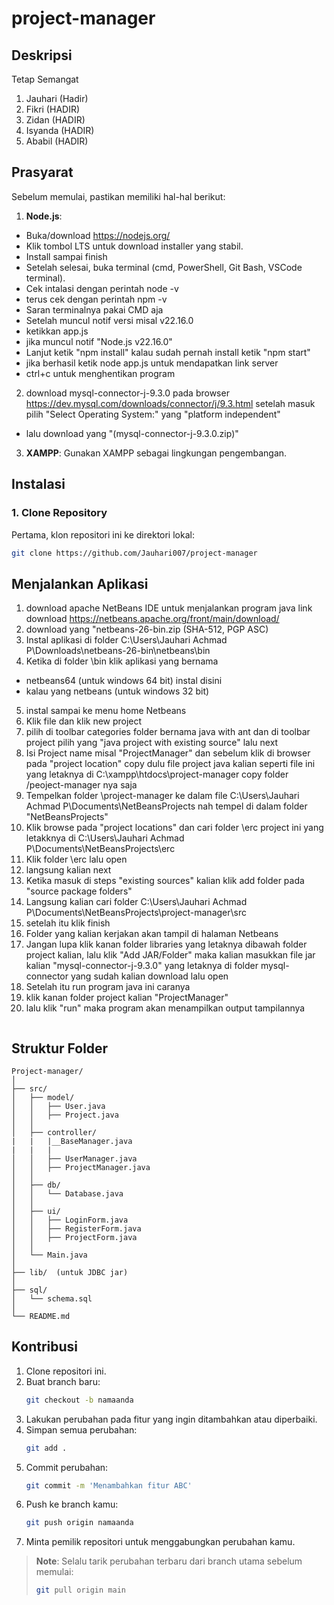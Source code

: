 # project-manager

## Deskripsi
Tetap Semangat
1. Jauhari (Hadir)
2. Fikri (HADIR)
3. Zidan (HADIR)
4. Isyanda (HADIR)
5. Ababil (HADIR)

## Prasyarat
Sebelum memulai, pastikan memiliki hal-hal berikut:
1. **Node.js**:
- Buka/download https://nodejs.org/
- Klik tombol LTS untuk download installer yang stabil.
- Install sampai finish
- Setelah selesai, buka terminal (cmd, PowerShell,   Git Bash, VSCode terminal).
- Cek intalasi dengan perintah node -v
- terus cek dengan perintah npm -v
- Saran terminalnya pakai CMD aja
- Setelah muncul notif versi misal v22.16.0
- ketikkan app.js 
- jika muncul notif "Node.js v22.16.0" 
- Lanjut ketik "npm install" kalau sudah pernah install ketik "npm start"
- jika berhasil ketik node app.js untuk mendapatkan link server
- ctrl+c untuk menghentikan program
2. download mysql-connector-j-9.3.0 pada browser  https://dev.mysql.com/downloads/connector/j/9.3.html setelah masuk pilih "Select Operating System:" yang "platform independent" 
- lalu download yang "(mysql-connector-j-9.3.0.zip)"
3. **XAMPP**: Gunakan XAMPP sebagai lingkungan pengembangan.

## Instalasi

### 1. Clone Repository
Pertama, klon repositori ini ke direktori lokal:
```bash
git clone https://github.com/Jauhari007/project-manager
```


## Menjalankan Aplikasi

1. download apache NetBeans IDE untuk menjalankan program java
link download https://netbeans.apache.org/front/main/download/ 
2. download yang "netbeans-26-bin.zip (SHA-512, PGP ASC)
3. Instal aplikasi di folder C:\Users\Jauhari Achmad P\Downloads\netbeans-26-bin\netbeans\bin
4. Ketika di folder \bin klik aplikasi yang bernama 
- netbeans64 (untuk windows 64 bit) instal disini
- kalau yang netbeans (untuk windows 32 bit)
5. instal sampai ke menu home Netbeans
6. Klik file dan klik new project
7. pilih di toolbar categories folder bernama java with ant dan di toolbar project pilih yang "java project with existing source" lalu next
8. Isi Project name misal  "ProjectManager" dan sebelum klik di browser pada "project location" copy dulu file project java kalian seperti file ini yang letaknya di C:\xampp\htdocs\project-manager copy folder /peoject-manager nya saja
9. Tempelkan folder \project-manager ke dalam file C:\Users\Jauhari Achmad P\Documents\NetBeansProjects nah tempel di dalam folder "NetBeansProjects"
10. Klik browse pada "project locations" dan cari folder \erc project ini yang letakknya di C:\Users\Jauhari Achmad P\Documents\NetBeansProjects\erc 
11. Klik folder \erc lalu open
12. langsung kalian next 
13. Ketika masuk di steps "existing sources" kalian klik add folder pada "source package folders" 
14. Langsung kalian cari folder C:\Users\Jauhari Achmad P\Documents\NetBeansProjects\project-manager\src 
15. setelah itu klik finish
16. Folder yang kalian kerjakan akan tampil di halaman Netbeans 
17. Jangan lupa klik kanan folder libraries yang letaknya dibawah folder project kalian, lalu klik "Add JAR/Folder"
maka kalian masukkan file jar kalian "mysql-connector-j-9.3.0" yang letaknya di folder mysql-connector yang sudah kalian download lalu open
18. Setelah itu run program java ini caranya
19. klik kanan folder project kalian "ProjectManager"
20. lalu klik "run" maka program akan menampilkan output tampilannya
   ```

   ```

## Struktur Folder
```
Project-manager/
│
├── src/
│   ├── model/
│   │   ├── User.java
│   │   ├── Project.java
│   │
│   ├── controller/
|   |   |__BaseManager.java
|   |   |
│   │   ├── UserManager.java
│   │   ├── ProjectManager.java
│   │
│   ├── db/
│   │   └── Database.java
│   │
│   ├── ui/
│   │   ├── LoginForm.java
│   │   ├── RegisterForm.java
│   │   ├── ProjectForm.java
│   │
│   └── Main.java
│
├── lib/  (untuk JDBC jar)
│
├── sql/
│   └── schema.sql
│
└── README.md
```

## Kontribusi
1. Clone repositori ini.
2. Buat branch baru:
   ```bash
   git checkout -b namaanda
   ```
3. Lakukan perubahan pada fitur yang ingin ditambahkan atau diperbaiki.
4. Simpan semua perubahan:
   ```bash
   git add .
   ```
5. Commit perubahan:
   ```bash
   git commit -m 'Menambahkan fitur ABC'
   ```
6. Push ke branch kamu:
   ```bash
   git push origin namaanda
   ```
7. Minta pemilik repositori untuk menggabungkan perubahan kamu.

> **Note**: Selalu tarik perubahan terbaru dari branch utama sebelum memulai:
> ```bash
> git pull origin main
> ```


